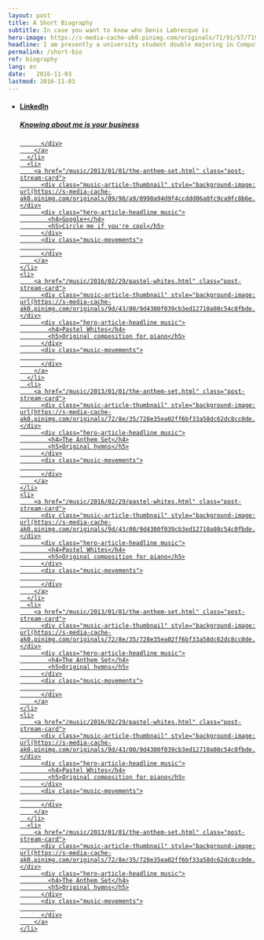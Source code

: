 ```yaml
---
layout: post
title: A Short Biography
subtitle: In case you want to know who Denis Labrecque is
hero-image: https://s-media-cache-ak0.pinimg.com/originals/71/91/57/7191571c18ed50608503e9319fa56b75.jpg
headline: I am presently a university student double majoring in Computer Information Systems and Graphic Design.
permalink: /short-bio
ref: biography
lang: en
date:   2016-11-03
lastmod: 2016-11-03
---
```

<ul class="post-stream-container no-span">
    <li>
        <a href="https://www.linkedin.com/in/denisglabrecque" target="_new" class="post-stream-card">
          <div class="music-article-thumbnail" style="background-image: url(https://s-media-cache-ak0.pinimg.com/originals/fa/52/c1/fa52c1c9de9c3d7f3314ee3b1d505fc0.png)"></div>
          <div class="hero-article-headline music">
            <h4>LinkedIn</h4>
            <h5>Knowing about me is your business</h5>
          </div>
          <div class="music-movements">
              
          </div>
        </a>
      </li>
      <li>
        <a href="/music/2013/01/01/the-anthem-set.html" class="post-stream-card">
          <div class="music-article-thumbnail" style="background-image: url(https://s-media-cache-ak0.pinimg.com/originals/09/90/a9/0990a94d9f4ccddd06a0fc9ca9fc8b6e.png)"></div>
          <div class="hero-article-headline music">
            <h4>Google+</h4>
            <h5>Circle me if you're cool</h5>
          </div>
          <div class="music-movements">
              
          </div>
        </a>
    </li>
    <li>
        <a href="/music/2016/02/29/pastel-whites.html" class="post-stream-card">
          <div class="music-article-thumbnail" style="background-image: url(https://s-media-cache-ak0.pinimg.com/originals/9d/43/00/9d4300f039cb3ed12710a08c54c0fbde.jpg)"></div>
          <div class="hero-article-headline music">
            <h4>Pastel Whites</h4>
            <h5>Original composition for piano</h5>
          </div>
          <div class="music-movements">
              
          </div>
        </a>
      </li>
      <li>
        <a href="/music/2013/01/01/the-anthem-set.html" class="post-stream-card">
          <div class="music-article-thumbnail" style="background-image: url(https://s-media-cache-ak0.pinimg.com/originals/72/8e/35/728e35ea02ff6bf33a58dc62dc8cc0de.jpg)"></div>
          <div class="hero-article-headline music">
            <h4>The Anthem Set</h4>
            <h5>Original hymns</h5>
          </div>
          <div class="music-movements">
              
          </div>
        </a>
    </li>
    <li>
        <a href="/music/2016/02/29/pastel-whites.html" class="post-stream-card">
          <div class="music-article-thumbnail" style="background-image: url(https://s-media-cache-ak0.pinimg.com/originals/9d/43/00/9d4300f039cb3ed12710a08c54c0fbde.jpg)"></div>
          <div class="hero-article-headline music">
            <h4>Pastel Whites</h4>
            <h5>Original composition for piano</h5>
          </div>
          <div class="music-movements">
              
          </div>
        </a>
      </li>
      <li>
        <a href="/music/2013/01/01/the-anthem-set.html" class="post-stream-card">
          <div class="music-article-thumbnail" style="background-image: url(https://s-media-cache-ak0.pinimg.com/originals/72/8e/35/728e35ea02ff6bf33a58dc62dc8cc0de.jpg)"></div>
          <div class="hero-article-headline music">
            <h4>The Anthem Set</h4>
            <h5>Original hymns</h5>
          </div>
          <div class="music-movements">
              
          </div>
        </a>
    </li>
    <li>
        <a href="/music/2016/02/29/pastel-whites.html" class="post-stream-card">
          <div class="music-article-thumbnail" style="background-image: url(https://s-media-cache-ak0.pinimg.com/originals/9d/43/00/9d4300f039cb3ed12710a08c54c0fbde.jpg)"></div>
          <div class="hero-article-headline music">
            <h4>Pastel Whites</h4>
            <h5>Original composition for piano</h5>
          </div>
          <div class="music-movements">
              
          </div>
        </a>
      </li>
      <li>
        <a href="/music/2013/01/01/the-anthem-set.html" class="post-stream-card">
          <div class="music-article-thumbnail" style="background-image: url(https://s-media-cache-ak0.pinimg.com/originals/72/8e/35/728e35ea02ff6bf33a58dc62dc8cc0de.jpg)"></div>
          <div class="hero-article-headline music">
            <h4>The Anthem Set</h4>
            <h5>Original hymns</h5>
          </div>
          <div class="music-movements">
              
          </div>
        </a>
    </li>
</ul>

